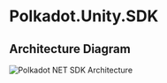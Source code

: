 # Polkadot.Unity.SDK

## Architecture Diagram

![Polkadot NET SDK Architecture](https://github.com/SubstrateGaming/Polkadot.Unity.SDK/assets/17710198/a1000535-e00e-49e4-9f6b-fd18d7f38984)
